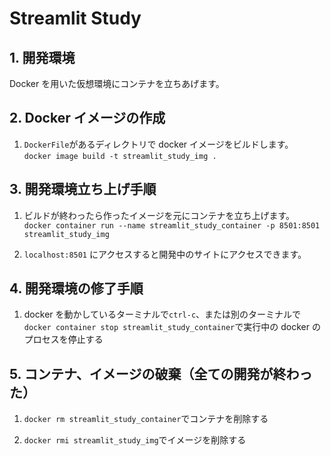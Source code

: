# Streamlit Study

## 1. 開発環境

Docker を用いた仮想環境にコンテナを立ちあげます。

## 2. Docker イメージの作成

1. `DockerFile`があるディレクトリで docker イメージをビルドします。<br>
   `docker image build -t streamlit_study_img .`

## 3. 開発環境立ち上げ手順

1. ビルドが終わったら作ったイメージを元にコンテナを立ち上げます。<br>
   `docker container run --name streamlit_study_container -p 8501:8501 streamlit_study_img`

2. `localhost:8501` にアクセスすると開発中のサイトにアクセスできます。

## 4. 開発環境の修了手順

1. docker を動かしているターミナルで`ctrl-c`、または別のターミナルで`docker container stop streamlit_study_container`で実行中の docker のプロセスを停止する

## 5. コンテナ、イメージの破棄（全ての開発が終わった）

1. `docker rm streamlit_study_container`でコンテナを削除する

2. `docker rmi streamlit_study_img`でイメージを削除する
